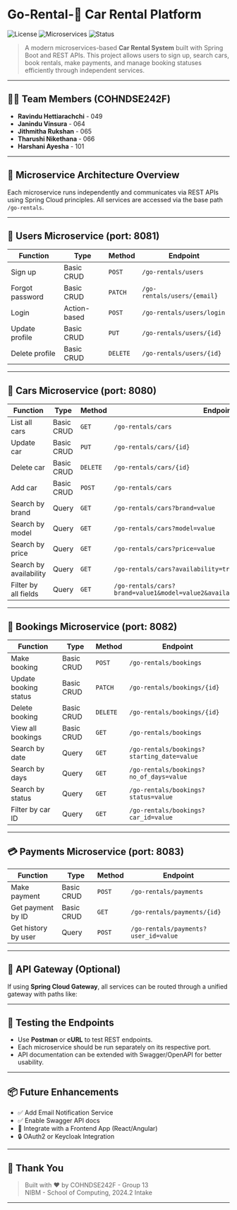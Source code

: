 # Go-Rental-🚗 Car Rental Platform

![License](https://img.shields.io/badge/License-MIT-green.svg)
![Microservices](https://img.shields.io/badge/Architecture-Microservices-blue.svg)
![Status](https://img.shields.io/badge/Status-Active-success.svg)

> A modern microservices-based **Car Rental System** built with Spring Boot and REST APIs. This project allows users to sign up, search cars, book rentals, make payments, and manage booking statuses efficiently through independent services.

---

## 👨‍💻 Team Members (COHNDSE242F)

- **Ravindu Hettiarachchi** - 049  
- **Janindu Vinsura** - 064  
- **Jithmitha Rukshan** - 065  
- **Tharushi Nikethana** - 066  
- **Harshani Ayesha** - 101  

---

## 🧱 Microservice Architecture Overview

Each microservice runs independently and communicates via REST APIs using Spring Cloud principles. All services are accessed via the base path `/go-rentals`.


---

## 🔐 Users Microservice (port: 8081)

| Function          | Type        | Method | Endpoint |
|-------------------|-------------|--------|----------|
| Sign up           | Basic CRUD  | `POST` | `/go-rentals/users` |
| Forgot password   | Basic CRUD  | `PATCH`| `/go-rentals/users/{email}` |
| Login             | Action-based| `POST` | `/go-rentals/users/login` |
| Update profile    | Basic CRUD  | `PUT`  | `/go-rentals/users/{id}` |
| Delete profile    | Basic CRUD  | `DELETE`| `/go-rentals/users/{id}` |

---

## 🚗 Cars Microservice (port: 8080)

| Function              | Type        | Method | Endpoint |
|-----------------------|-------------|--------|----------|
| List all cars         | Basic CRUD  | `GET`  | `/go-rentals/cars` |
| Update car            | Basic CRUD  | `PUT`  | `/go-rentals/cars/{id}` |
| Delete car            | Basic CRUD  | `DELETE` | `/go-rentals/cars/{id}` |
| Add car               | Basic CRUD  | `POST` | `/go-rentals/cars` |
| Search by brand       | Query       | `GET`  | `/go-rentals/cars?brand=value` |
| Search by model       | Query       | `GET`  | `/go-rentals/cars?model=value` |
| Search by price       | Query       | `GET`  | `/go-rentals/cars?price=value` |
| Search by availability| Query       | `GET`  | `/go-rentals/cars?availability=true` |
| Filter by all fields  | Query       | `GET`  | `/go-rentals/cars?brand=value1&model=value2&availability=value3&price=value4` |

---

## 📅 Bookings Microservice (port: 8082)

| Function              | Type        | Method | Endpoint |
|-----------------------|-------------|--------|----------|
| Make booking          | Basic CRUD  | `POST` | `/go-rentals/bookings` |
| Update booking status | Basic CRUD  | `PATCH`| `/go-rentals/bookings/{id}` |
| Delete booking        | Basic CRUD  | `DELETE` | `/go-rentals/bookings/{id}` |
| View all bookings     | Basic CRUD  | `GET`  | `/go-rentals/bookings` |
| Search by date        | Query       | `GET`  | `/go-rentals/bookings?starting_date=value` |
| Search by days        | Query       | `GET`  | `/go-rentals/bookings?no_of_days=value` |
| Search by status      | Query       | `GET`  | `/go-rentals/bookings?status=value` |
| Filter by car ID      | Query       | `GET`  | `/go-rentals/bookings?car_id=value` |

---

## 💳 Payments Microservice (port: 8083)

| Function          | Type        | Method | Endpoint |
|-------------------|-------------|--------|----------|
| Make payment      | Basic CRUD  | `POST` | `/go-rentals/payments` |
| Get payment by ID | Basic CRUD  | `GET`  | `/go-rentals/payments/{id}` |
| Get history by user| Query       | `POST` | `/go-rentals/payments?user_id=value` |

---

## 📌 API Gateway (Optional)

If using **Spring Cloud Gateway**, all services can be routed through a unified gateway with paths like:


---

## 🧪 Testing the Endpoints

- Use **Postman** or **cURL** to test REST endpoints.
- Each microservice should be run separately on its respective port.
- API documentation can be extended with Swagger/OpenAPI for better usability.

---

## 📦 Future Enhancements

- ✅ Add Email Notification Service  
- ✅ Enable Swagger API docs  
- 🔄 Integrate with a Frontend App (React/Angular)  
- 🔒 OAuth2 or Keycloak Integration  

---

## 🙏 Thank You

> Built with ❤️ by COHNDSE242F - Group 13  
> NIBM - School of Computing, 2024.2 Intake  

---


